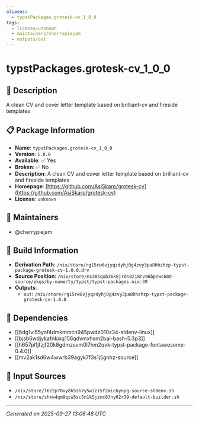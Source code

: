 ```yaml
---
aliases:
  - typstPackages.grotesk-cv_1_0_0
tags:
  - license/unknown
  - maintainers/cherrypiejam
  - outputs/out
---
```


# typstPackages.grotesk-cv_1_0_0

## 📝 Description

A clean CV and cover letter template based on brilliant-cv and fireside templates

## 📋 Package Information

- **Name**: `typstPackages.grotesk-cv_1_0_0`
- **Version**: `1.0.0`
- **Available**: ✅ Yes
- **Broken**: ✅ No
- **Description**: A clean CV and cover letter template based on brilliant-cv and fireside templates
- **Homepage**: [https://github.com/AsiSkarp/grotesk-cv](https://github.com/AsiSkarp/grotesk-cv)
- **License**: `unknown`
## 👥 Maintainers

- @cherrypiejam


## 🔧 Build Information

- **Derivation Path**: `/nix/store/rg15rw6vjyqzdyhj0g4zvy3pa8hhzhzp-typst-package-grotesk-cv-1.0.0.drv`
- **Source Position**: `/nix/store/ns30sqxb36k8jrds8z18rv96bpnwc60d-source/pkgs/by-name/ty/typst/typst-packages.nix:39`
- **Outputs**:
  - `out`:  `/nix/store/rg15rw6vjyqzdyhj0g4zvy3pa8hhzhzp-typst-package-grotesk-cv-1.0.0`

## 🔗 Dependencies

- [[6dg1vi55ynf4dmkmmcn945pwdz010s34-stdenv-linux]]
- [[bjsb6wdjykafnkixq156qdvmxhsm2bai-bash-5.3p3]]
- [[h657pl1jfzjf20k8gdmzsvm0l7hm2qvk-typst-package-fontawesome-0.4.0]]
- [[mv2ak1sd6w4wwrb39agyk7f3s1j5gnhz-source]]

## 📁 Input Sources

- `/nix/store/l622p70vy8k5sh7y5wizi5f2mic6ynpg-source-stdenv.sh`
- `/nix/store/shkw4qm9qcw5sc5n1k5jznc83ny02r39-default-builder.sh`

---
*Generated on 2025-09-27 13:06:48 UTC*
